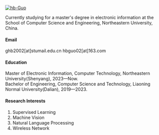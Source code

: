 

[![hb-Guo](https://img.shields.io/badge/hb--Guo-github-blue%3Flogo%3Dgithub)](https://github.com/senli1073)

Currently studying for a master's degree in electronic information at the School of Computer Science and Engineering, Northeastern University, China.
#### Email
ghb2002[at]stumail.edu.cn
hbguo02[at]163.com

#### Education
Master of Electronic Information, Computer Technology, Northeastern University(Shenyang), 2023—Now.\
Bachelor of Engineering, Computer Science and Technology, Liaoning Normal University(Dalian), 2019—2023.

#### Research Interests
1. Supervised Learning
2. Machine Vision
3. Natural Language Processing
4. Wireless Network
